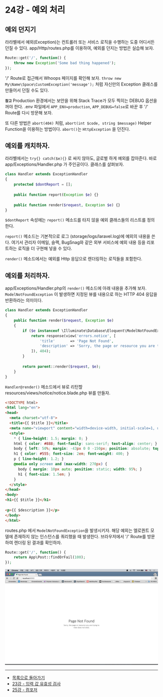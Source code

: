# 24강 - 예외 처리

## 예외 던지기

라라벨에서 예외(Exception)는 컨트롤러 또는 서비스 로직을 수행하는 도중 어디서든 던질 수 있다. app/Http/routes.php를 이용하여, 예외를 던지는 방법은 실습해 보자.

```php
Route::get('/', function() {
    throw new Exception('Some bad thing happened');
});
```

'/' Route로 접근해서 Whoops 페이지를 확인해 보자. `throw new My\Name\Space\CustomException('message');` 처럼 자신만의 Exception 클래스를 만들어서 던질 수도 있다. 

**`참고`** Production 환경에서는 보안을 위해 Stack Trace가 모두 찍히는 DEBUG 옵션을 꺼야 한다. .env 파일에서 `APP_ENV=production`, `APP_DEBUG=false`로 바꾼 후 '/' Route를 다시 방문해 보자.

또 다른 방법은 `abort(404)` 처럼, `abort(int $code, string $message)` Helper Function을 이용하는 방법이다. `abort()`는 `HttpException` 을 던진다. 

## 예외를 캐치하자.

라라벨에서는 `try{} catch($e){}` 로 싸지 않아도, 글로벌 하게 예외를 잡아준다. 바로 app/Exceptions/Handler.php 가 주인공이다. 클래스를 살펴보자.

```php
class Handler extends ExceptionHandler
{
    protected $dontReport = [];

    public function report(Exception $e) {}

    public function render($request, Exception $e) {}
}
```

`$dontReport` 속성에는 `report()` 메소드를 타지 않을 예외 클래스들의 리스트를 정의한다.

`report()` 메소드는 기본적으로 로그 (storage/logs/laravel.log)에 예외의 내용을 쓴다. 여기서 관리자 이메일, 슬랙, BugSnag와 같은 외부 서비스에 예외 내용 등을 리포트하는 로직을 더 구현해 넣을 수 있다.

`render()` 메소드에서는 예외를 Http 응답으로 렌더링하는 로직들을 포함한다.

## 예외를 처리하자.

app/Exceptions/Handler.php의 `render()` 메소드에 아래 내용을 추가해 보자. `ModelNotFoundException` 이 발생하면 지정된 뷰를 내용으로 하는 HTTP 404 응답을 반환하라는 의미이다.
 
```php
class Handler extends ExceptionHandler
{
    public function render($request, Exception $e)
    {
        if ($e instanceof \Illuminate\Database\Eloquent\ModelNotFoundException) {
            return response(view('errors.notice', [
                'title'       => 'Page Not Found',
                'description' => 'Sorry, the page or resource you are trying to view does not exist.'
            ]), 404);
        }

        return parent::render($request, $e);
    }
}
```

`Handler@render()` 메소드에서 뷰로 리턴할 resources/views/notice/notice.blade.php 뷰를 만들자.

```html
<!DOCTYPE html>
<html lang="en">
<head>
  <meta charset="utf-8">
  <title>{{ $title }}</title>
  <meta name="viewport" content="width=device-width, initial-scale=1, user-scalable=no">
  <style>
    * { line-height: 1.5; margin: 0; }
    html { color: #888; font-family: sans-serif; text-align: center; }
    body { left: 50%; margin: -43px 0 0 -150px; position: absolute; top: 50%; width: 300px; }
    h1 { color: #555; font-size: 2em; font-weight: 400; }
    p { line-height: 1.2; }
    @media only screen and (max-width: 270px) {
      body { margin: 10px auto; position: static; width: 95%; }
      h1 { font-size: 1.5em; }
    }
  </style>
</head>
<body>
<h1>{{ $title }}</h1>

<p>{{ $description }}</p>
</body>
</html>
```

routes.php 에서 `ModelNotFoundException`을 발생시키자. 해당 예외는 엘로퀀트 모델에 존재하지 않는 인스턴스를 쿼리했을 때 발생한다. 브라우저에서 '/' Route를 방문하여 렌더링 된 결과를 확인하자.

```php
Route::get('/', function() {
    return App\Post::findOrFail(100);
});
```

![](./24-exception-handling-img-01.png)
<!--@start-->
---

- [목록으로 돌아가기](../readme.md)
- [23강 - 입력 값 유효성 검사](23-validation.md)
- [25강 - 컴포저](25-composer.md)
<!--@end-->
